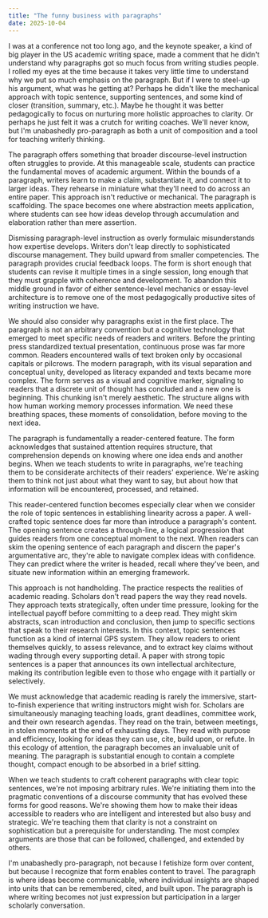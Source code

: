 ```yaml
---
title: "The funny business with paragraphs"
date: 2025-10-04
---
```


I was at a conference not too long ago, and the keynote speaker, a kind of big player in the US academic writing space, made a comment that he didn't understand why paragraphs got so much focus from writing studies people. I rolled my eyes at the time because it takes very little time to understand why we put so much emphasis on the paragraph. But if I were to steel-up his argument, what was he getting at? Perhaps he didn't like the mechanical approach with topic sentence, supporting sentences, and some kind of closer (transition, summary, etc.). Maybe he thought it was better pedagogically to focus on nurturing more holistic approaches to clarity. Or perhaps he just felt it was a crutch for writing coaches. We'll never know, but I'm unabashedly pro-paragraph as both a unit of composition and a tool for teaching writerly thinking.

The paragraph offers something that broader discourse-level instruction often struggles to provide. At this manageable scale, students can practice the fundamental moves of academic argument. Within the bounds of a paragraph, writers learn to make a claim, substantiate it, and connect it to larger ideas. They rehearse in miniature what they'll need to do across an entire paper. This approach isn't reductive or mechanical. The paragraph is scaffolding. The space becomes one where abstraction meets application, where students can see how ideas develop through accumulation and elaboration rather than mere assertion.

Dismissing paragraph-level instruction as overly formulaic misunderstands how expertise develops. Writers don't leap directly to sophisticated discourse management. They build upward from smaller competencies. The paragraph provides crucial feedback loops. The form is short enough that students can revise it multiple times in a single session, long enough that they must grapple with coherence and development. To abandon this middle ground in favor of either sentence-level mechanics or essay-level architecture is to remove one of the most pedagogically productive sites of writing instruction we have.

We should also consider why paragraphs exist in the first place. The paragraph is not an arbitrary convention but a cognitive technology that emerged to meet specific needs of readers and writers. Before the printing press standardized textual presentation, continuous prose was far more common. Readers encountered walls of text broken only by occasional capitals or pilcrows. The modern paragraph, with its visual separation and conceptual unity, developed as literacy expanded and texts became more complex. The form serves as a visual and cognitive marker, signaling to readers that a discrete unit of thought has concluded and a new one is beginning. This chunking isn't merely aesthetic. The structure aligns with how human working memory processes information. We need these breathing spaces, these moments of consolidation, before moving to the next idea.

The paragraph is fundamentally a reader-centered feature. The form acknowledges that sustained attention requires structure, that comprehension depends on knowing where one idea ends and another begins. When we teach students to write in paragraphs, we're teaching them to be considerate architects of their readers' experience. We're asking them to think not just about what they want to say, but about how that information will be encountered, processed, and retained.

This reader-centered function becomes especially clear when we consider the role of topic sentences in establishing linearity across a paper. A well-crafted topic sentence does far more than introduce a paragraph's content. The opening sentence creates a through-line, a logical progression that guides readers from one conceptual moment to the next. When readers can skim the opening sentence of each paragraph and discern the paper's argumentative arc, they're able to navigate complex ideas with confidence. They can predict where the writer is headed, recall where they've been, and situate new information within an emerging framework.

This approach is not handholding. The practice respects the realities of academic reading. Scholars don't read papers the way they read novels. They approach texts strategically, often under time pressure, looking for the intellectual payoff before committing to a deep read. They might skim abstracts, scan introduction and conclusion, then jump to specific sections that speak to their research interests. In this context, topic sentences function as a kind of internal GPS system. They allow readers to orient themselves quickly, to assess relevance, and to extract key claims without wading through every supporting detail. A paper with strong topic sentences is a paper that announces its own intellectual architecture, making its contribution legible even to those who engage with it partially or selectively.

We must acknowledge that academic reading is rarely the immersive, start-to-finish experience that writing instructors might wish for. Scholars are simultaneously managing teaching loads, grant deadlines, committee work, and their own research agendas. They read on the train, between meetings, in stolen moments at the end of exhausting days. They read with purpose and efficiency, looking for ideas they can use, cite, build upon, or refute. In this ecology of attention, the paragraph becomes an invaluable unit of meaning. The paragraph is substantial enough to contain a complete thought, compact enough to be absorbed in a brief sitting.

When we teach students to craft coherent paragraphs with clear topic sentences, we're not imposing arbitrary rules. We're initiating them into the pragmatic conventions of a discourse community that has evolved these forms for good reasons. We're showing them how to make their ideas accessible to readers who are intelligent and interested but also busy and strategic. We're teaching them that clarity is not a constraint on sophistication but a prerequisite for understanding. The most complex arguments are those that can be followed, challenged, and extended by others.

I'm unabashedly pro-paragraph, not because I fetishize form over content, but because I recognize that form enables content to travel. The paragraph is where ideas become communicable, where individual insights are shaped into units that can be remembered, cited, and built upon. The paragraph is where writing becomes not just expression but participation in a larger scholarly conversation.